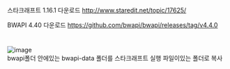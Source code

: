 스타크래프트 1.16.1 다운로드
http://www.staredit.net/topic/17625/

BWAPI 4.40 다운로드
https://github.com/bwapi/bwapi/releases/tag/v4.4.0
#
  
![image](https://user-images.githubusercontent.com/80939966/156757181-31cd868e-17a8-4ea6-89e1-f2cdf70bd72c.png)  
bwapi폴더 안에있는 bwapi-data 폴더를 스타크래프트 실행 파일이있는 폴더로 복사
